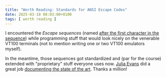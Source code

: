 ```yaml
---
title: "Worth Reading: Standards for ANSI Escape Codes"
date: 2025-03-18 08:03:00+0100
tags: [ worth reading ]
---
```

I encountered the *Escape sequences* (named [after the first character in the sequence](https://en.wikipedia.org/wiki/Escape_character#ASCII_escape_character)) while programming stuff that would look nicely on the venerable VT100 terminals (not to mention writing one or two VT100 emulators myself).

In the meantime, those sequences got standardized and (par for the course) extended with "proprietary" stuff everyone uses now. [Julia Evans](https://jvns.ca/) did a great job [documenting the state of the art](https://jvns.ca/blog/2025/03/07/escape-code-standards/). Thanks a million!
